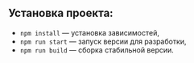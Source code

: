 ## Установка проекта:

- `npm install` — установка зависимостeй,
- `npm run start` — запуск версии для разработки,
- `npm run build` — сборка стабильной версии.
